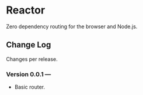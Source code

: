 # Reactor

Zero dependency routing for the browser and Node.js.

## Change Log 

Changes per release.

### Version 0.0.1 &mdash; 

 * Basic router.
